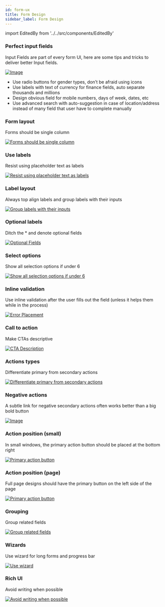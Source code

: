 ```yaml
---
id: form-ux
title: Form Design
sidebar_label: Form Design
---
```


import EditedBy from '../../src/components/EditedBy'

### Perfect input fields

Input Fields are part of every form UI, here are some tips and tricks to deliver better Input fields.

[![Image](/img/input-fileld.png 'UI Tips')](/img/input-fileld.png)

- Use radio buttons for gender types, don’t be afraid using icons
- Use labels with text of currency for finance fields, auto separate thousands and millions
- Design obvious field for mobile numbers, days of week, dates, etc
- Use advanced search with auto-suggestion in case of location/address instead of many field that user have to complete manually

### Form layout

Forms should be single column

[![Forms should be single column](/img/one-column.jpeg 'Forms should be signle column')](/img/one-column.jpeg)

### Use labels

Resist using placeholder text as labels

[![Resist using placeholder text as labels](/img/placeholder.jpeg 'Resist using placeholder text as labels')](/img/placeholder.jpeg)

### Label layout

Always top align labels and group labels with their inputs

[![Group labels with their inputs](/img/group-label.jpeg 'Group labels with their inputs')](/img/group-label.jpeg)

### Optional labels

Ditch the \* and denote optional fields

[![Optional Fields](/img/optional.jpeg 'Optional Fields')](/img/optional.jpeg)

### Select options

Show all selection options if under 6

[![Show all selection options if under 6](/img/all-options.jpeg 'Show all selection options if under 6')](/img/all-options.jpeg)

### Inline validation

Use inline validation after the user fills out the field (unless it helps them while in the process)

[![Error Placement](/img/error-shown.jpeg 'Error Placement')](/img/error-shown.jpeg)

### Call to action

Make CTAs descriptive

[![CTA Description](/img/CTA.jpeg 'CTA Description')](/img/CTA.jpeg)

### Actions types

Differentiate primary from secondary actions

[![Differentiate primary from secondary actions](/img/secondary.jpeg 'Differentiate primary from secondary actions')](/img/secondary.jpeg)

### Negative actions

A subtle link for negative secondary actions often works better than a big bold button

[![Image](/img/button.jpeg 'UI Tips')](/img/button.jpeg)

### Action position (small)

In small windows, the primary action button should be placed at the bottom right

[![Primary action button](/img/Button-placement-2.png 'Primary action button')](/img/Button-placement-2.png)

### Action position (page)

Full page designs should have the primary button on the left side of the page

[![Primary action button](/img/Button-placement-3.png 'Primary action button')](/img/Button-placement-3.png)

### Grouping

Group related fields

[![Group related fields](/img/group.jpeg 'Group related fields')](/img/group.jpeg)

### Wizards

Use wizard for long forms and progress bar

[![Use wizard](/img/wizard.png 'Use wizard')](/img/wizard.png)

### Rich UI

Avoid writing when possible

[![Avoid writing when possible](/img/price-range.png 'Avoid writing when possible')](/img/price-range.png)

<EditedBy name="Priya" updated="Vijay Dev" date="13/05/2020" />
